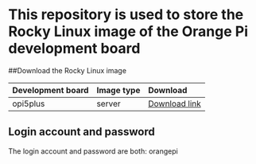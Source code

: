 # This repository is used to store the Rocky Linux image of the Orange Pi development board

##Download the Rocky Linux image

Development board | Image type | Download |
|:--|:--|:--|
| opi5plus | server | [Download link](https://github.com/leeboby/rocky-linux-images/releases/download/20230611/opi5plus-rocky-9.2-aarch64-cli-20230611.img.xz)|

## Login account and password


The login account and password are both: orangepi
